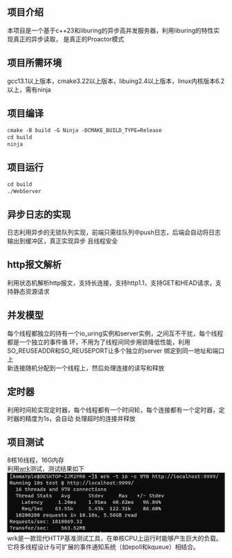 ## 项目介绍

本项目是一个基于c++23和liburing的异步高并发服务器，利用liburing的特性实现真正的异步读取，
是真正的Proactor模式

## 项目所需环境

gcc13.1以上版本，cmake3.22以上版本，libuing2.4以上版本，linux内核版本6.2以上，需有ninja

## 项目编译

```shell 
cmake -B build -G Ninja -DCMAKE_BUILD_TYPE=Release
cd build
ninja
```

## 项目运行

```shell
cd build
./WebServer
```

## 异步日志的实现

日志利用异步的无锁队列实现，前端只需往队列中push日志，后端会自动将日志输出到缓冲区，真正实现异步
且线程安全

## http报文解析

利用状态机解析http报文，支持长连接，支持http1.1，支持GET和HEAD请求，支持静态资源请求

## 并发模型

每个线程都独立的持有一个io_uring实例和server实例，之间互不干扰，每个线程都是一个独立的事件循
环，不用为了线程间同步用锁降低性能，利用SO_REUSEADDR和SO_REUSEPORT让多个独立的server
绑定到同一地址和端口上  
新连接随机分配到一个线程上，然后处理连接的读写和释放

## 定时器

利用时间轮实现定时器，每个线程都有一个时间轮，每个连接都有一个定时器，定时器的精度为1s，会自动
处理超时的连接并释放

## 项目测试

8核16线程，16G内存  
利用[wrk](https://github.com/wg/wrk)测试，测试结果如下  
![image](images/test.png)  
wrk是一款现代HTTP基准测试工具，在单核CPU上运行时能够产生巨大的负载。它将多线程设计与可扩展的事件通知系统（如epoll和kqueue）相结合。
